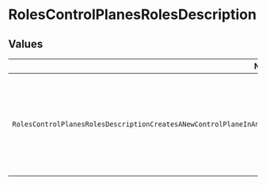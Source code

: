 # RolesControlPlanesRolesDescription


## Values

| Name                                                                                                                            | Value                                                                                                                           |
| ------------------------------------------------------------------------------------------------------------------------------- | ------------------------------------------------------------------------------------------------------------------------------- |
| `RolesControlPlanesRolesDescriptionCreatesANewControlPlaneInAnOrganizationTheCreatorBecomesTheOwnerOfTheControlPlaneTheyCreate` | Creates a new Control Plane in an organization. The creator becomes the owner of the Control Plane they create.                 |